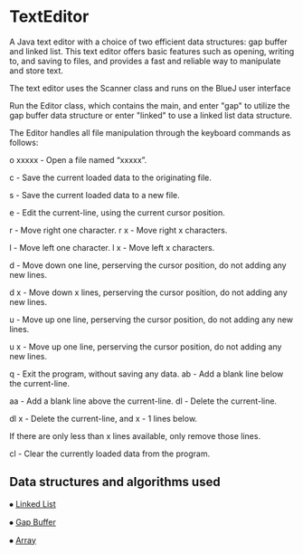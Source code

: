 # TextEditor
A Java text editor with a choice of two efficient data structures: gap buffer and linked list. This text editor offers basic features such as opening, writing to, and saving to files, and provides a fast and reliable way to manipulate and store text.

The text editor uses the Scanner class and runs on the BlueJ user interface

Run the Editor class, which contains the main, and enter "gap" to utilize the gap buffer data structure or enter "linked" to use a linked list data 
structure.

The Editor handles all file manipulation through the keyboard commands as follows:

o xxxxx - Open a file named “xxxxx”.

c - Save the current loaded data to the originating file.

s - Save the current loaded data to a new file. 

e - Edit the current-line, using the current cursor position. 

r - Move right one character. r x - Move right x characters. 

l - Move left one character. l x - Move left x characters. 

d - Move down one line, perserving the cursor position, do not adding any new lines.

d x - Move down x lines, perserving the cursor position, do not adding any new lines. 

u - Move up one line, perserving the cursor position, do not adding any new lines. 

u x - Move up one line, perserving the cursor position, do not adding any new lines. 

q - Exit the program, without saving any data. ab - Add a blank line below the current-line.

aa - Add a blank line above the current-line. dl - Delete the current-line. 

dl x - Delete the current-line, and x - 1 lines below. 

If there are only less than x lines available, only remove those lines.

cl - Clear the currently loaded data from the program.

## Data structures and algorithms used


⦁	[Linked List](https://www.geeksforgeeks.org/data-structures/linked-list/)

⦁	[Gap Buffer](https://www.geeksforgeeks.org/gap-buffer-data-structure/)

⦁	[Array](https://www.geeksforgeeks.org/arrays-in-c-cpp/)  


